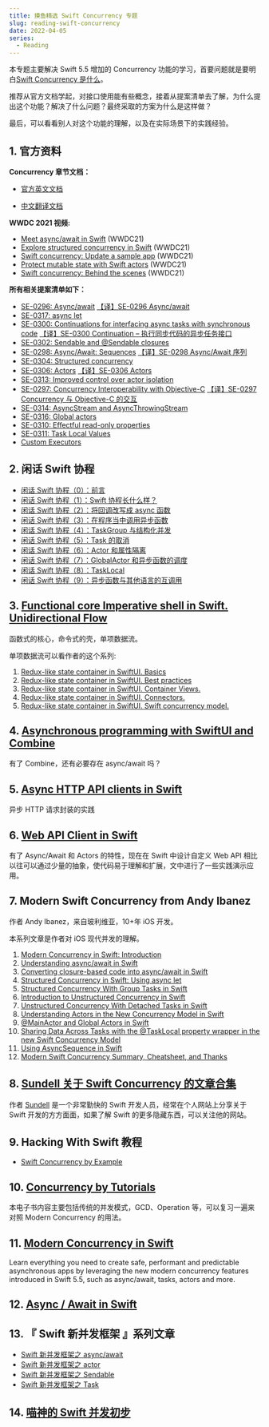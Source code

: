 ```yaml
---
title: 摸鱼精选 Swift Concurrency 专题
slug: reading-swift-concurrency
date: 2022-04-05
series:
  - Reading
---
```


本专题主要解决 Swift 5.5 增加的 Concurrency 功能的学习，首要问题就是要明白[Swift Concurrency 是什么](https://github.com/KwaiAppTeam/SwiftPamphletApp/issues/63)。

推荐从官方文档学起，对接口使用能有些概念，接着从提案清单去了解，为什么提出这个功能？解决了什么问题？最终采取的方案为什么是这样做？

最后，可以看看别人对这个功能的理解，以及在实际场景下的实践经验。

## 1. 官方资料

**Concurrency 章节文档：**

- [官方英文文档](https://docs.swift.org/swift-book/LanguageGuide/Concurrency.html)

- [中文翻译文档](https://swiftgg.gitbook.io/swift/swift-jiao-cheng/28_concurrency)

**WWDC 2021 视频:**

- [Meet async/await in Swift](https://developer.apple.com/videos/play/wwdc2021/10132/) (WWDC21)
- [Explore structured concurrency in Swift](https://developer.apple.com/videos/play/wwdc2021/10134/) (WWDC21)
- [Swift concurrency: Update a sample app](https://developer.apple.com/videos/play/wwdc2021/10194/) (WWDC21)
- [Protect mutable state with Swift actors](https://developer.apple.com/videos/play/wwdc2021/10133/) (WWDC21)
- [Swift concurrency: Behind the scenes](https://developer.apple.com/videos/play/wwdc2021/10254/) (WWDC21)

**所有相关提案清单如下：**

- [SE-0296: Async/await](https://github.com/apple/swift-evolution/blob/main/proposals/0296-async-await.md) [【译】SE-0296 Async/await](https://kemchenj.github.io/2021-03-06/)
- [SE-0317: async let](https://github.com/apple/swift-evolution/blob/main/proposals/0317-async-let.md)
- [SE-0300: Continuations for interfacing async tasks with synchronous code](https://github.com/apple/swift-evolution/blob/main/proposals/0300-continuation.md) [【译】SE-0300 Continuation – 执行同步代码的异步任务接口](https://kemchenj.github.io/2021-03-31/)
- [SE-0302: Sendable and @Sendable closures](https://github.com/apple/swift-evolution/blob/main/proposals/0302-concurrent-value-and-concurrent-closures.md)
- [SE-0298: Async/Await: Sequences](https://github.com/apple/swift-evolution/blob/main/proposals/0298-asyncsequence.md) [【译】SE-0298 Async/Await 序列](https://kemchenj.github.io/2021-03-10/)
- [SE-0304: Structured concurrency](https://github.com/apple/swift-evolution/blob/main/proposals/0304-structured-concurrency.md)
- [SE-0306: Actors](https://github.com/apple/swift-evolution/blob/main/proposals/0306-actors.md) [【译】SE-0306 Actors](https://kemchenj.github.io/2021-04-25/)
- [SE-0313: Improved control over actor isolation](https://github.com/apple/swift-evolution/blob/main/proposals/0313-actor-isolation-control.md)
- [SE-0297: Concurrency Interoperability with Objective-C](https://github.com/apple/swift-evolution/blob/main/proposals/0297-concurrency-objc.md) [【译】SE-0297 Concurrency 与 Objective-C 的交互](https://kemchenj.github.io/2021-03-07/)
- [SE-0314: AsyncStream and AsyncThrowingStream](https://github.com/apple/swift-evolution/blob/main/proposals/0314-async-stream.md)
- [SE-0316: Global actors](https://github.com/apple/swift-evolution/blob/main/proposals/0316-global-actors.md)
- [SE-0310: Effectful read-only properties](https://github.com/apple/swift-evolution/blob/main/proposals/0310-effectful-readonly-properties.md)
- [SE-0311: Task Local Values](https://github.com/apple/swift-evolution/blob/main/proposals/0311-task-locals.md)
- [Custom Executors](https://forums.swift.org/t/support-custom-executors-in-swift-concurrency/44425)

## 2. 闲话 Swift 协程

- [闲话 Swift 协程（0）：前言](https://www.bennyhuo.com/2021/10/11/swift-coroutines-README/)
- [闲话 Swift 协程（1）：Swift 协程长什么样？](https://www.bennyhuo.com/2021/10/11/swift-coroutines-01-intro/)
- [闲话 Swift 协程（2）：将回调改写成 async 函数](https://www.bennyhuo.com/2021/10/13/swift-coroutines-02-wrap-callback/)
- [闲话 Swift 协程（3）：在程序当中调用异步函数](https://www.bennyhuo.com/2022/01/21/swift-coroutines-03-call-async-func/)
- [闲话 Swift 协程（4）：TaskGroup 与结构化并发](https://www.bennyhuo.com/2022/01/22/swift-coroutines-04-structured-concurrency/)
- [闲话 Swift 协程（5）：Task 的取消](https://www.bennyhuo.com/2022/01/28/swift-coroutines-05-cancellation/)
- [闲话 Swift 协程（6）：Actor 和属性隔离](https://www.bennyhuo.com/2022/02/12/swift-coroutines-06-actor/)
- [闲话 Swift 协程（7）：GlobalActor 和异步函数的调度](https://www.bennyhuo.com/2022/02/12/swift-coroutines-07-globalactor/)
- [闲话 Swift 协程（8）：TaskLocal](https://www.bennyhuo.com/2022/02/12/swift-coroutines-08-tasklocal/)
- [闲话 Swift 协程（9）：异步函数与其他语言的互调用](https://www.bennyhuo.com/2022/02/16/swift-coroutines-09-interop/)

## 3. [Functional core Imperative shell in Swift. Unidirectional Flow](https://swiftwithmajid.com/2022/03/16/functional-core-imperative-shell-in-swift-unidirectional-flow)

函数式的核心，命令式的壳，单项数据流。

单项数据流可以看作者的这个系列:

1. [Redux-like state container in SwiftUI. Basics](https://swiftwithmajid.com/2019/09/18/redux-like-state-container-in-swiftui/)
2. [Redux-like state container in SwiftUI. Best practices](https://swiftwithmajid.com/2019/09/25/redux-like-state-container-in-swiftui-part2/)
3. [Redux-like state container in SwiftUI. Container Views.](https://swiftwithmajid.com/2019/10/02/redux-like-state-container-in-swiftui-part3/)
4. [Redux-like state container in SwiftUI. Connectors.](https://swiftwithmajid.com/2021/02/03/redux-like-state-container-in-swiftui-part4/)
5. [Redux-like state container in SwiftUI. Swift concurrency model.](https://swiftwithmajid.com/2022/02/17/redux-like-state-container-in-swiftui-part5/)

## 4. [Asynchronous programming with SwiftUI and Combine](https://peterfriese.dev/posts/combine-vs-async)

有了 Combine，还有必要存在 async/await 吗？

## 5. [Async HTTP API clients in Swift](https://theswiftdev.com/async-http-api-clients-in-swift/)

异步 HTTP 请求封装的实践

## 6. [Web API Client in Swift](https://kean.blog/post/new-api-client)

有了 Async/Await 和 Actors 的特性，现在在 Swift 中设计自定义 Web API 相比以往可以通过少量的抽象，使代码易于理解和扩展，文中进行了一些实践演示应用。

## 7. Modern Swift Concurrency from Andy Ibanez

作者 Andy Ibanez，来自玻利维亚，10+年 iOS 开发。

本系列文章是作者对 iOS 现代并发的理解。

1. [Modern Concurrency in Swift: Introduction](https://www.andyibanez.com/posts/modern-concurrency-in-swift-introduction/)
2. [Understanding async/await in Swift](https://www.andyibanez.com/posts/understanding-async-await-in-swift/)
3. [Converting closure-based code into async/await in Swift](https://www.andyibanez.com/posts/converting-closure-based-code-into-async-await-in-swift/)
4. [Structured Concurrency in Swift: Using async let](https://www.andyibanez.com/posts/structured-concurrency-in-swift-using-async-let/)
5. [Structured Concurrency With Group Tasks in Swift](https://www.andyibanez.com/posts/structured-concurrency-with-group-tasks-in-swift/)
6. [Introduction to Unstructured Concurrency in Swift](https://www.andyibanez.com/posts/introduction-to-unstructured-concurrency-in-swift/)
7. [Unstructured Concurrency With Detached Tasks in Swift](https://www.andyibanez.com/posts/unstructured-concurrency-with-detached-tasks-in-swift/)
8. [Understanding Actors in the New Concurrency Model in Swift](https://www.andyibanez.com/posts/understanding-actors-in-the-new-concurrency-model-in-swift/)
9. [@MainActor and Global Actors in Swift](https://www.andyibanez.com/posts/mainactor-and-global-actors-in-swift/)
10. [Sharing Data Across Tasks with the @TaskLocal property wrapper in the new Swift Concurrency Model](https://www.andyibanez.com/posts/modern-swift-concurrency-summary-cheatsheet-thanks/posts/sharing-data-across-tasks-tasklocal-new-swift-concurrency-model)
11. [Using AsyncSequence in Swift](https://www.andyibanez.com/posts/using-asyncsequence-in-swift/)
12. [Modern Swift Concurrency Summary, Cheatsheet, and Thanks](https://www.andyibanez.com/posts/modern-swift-concurrency-summary-cheatsheet-thanks/)

## 8. [Sundell 关于 Swift Concurrency 的文章合集](https://www.swiftbysundell.com/discover/concurrency/)

作者 [Sundell](https://www.swiftbysundell.com/) 是一个非常勤快的 Swift 开发人员，经常在个人网站上分享关于 Swift 开发的方方面面，如果了解 Swift 的更多隐藏东西，可以关注他的网站。

## 9. Hacking With Swift 教程

- [Swift Concurrency by Example](https://www.hackingwithswift.com/quick-start/concurrency/)

## 10. [Concurrency by Tutorials](https://www.raywenderlich.com/books/concurrency-by-tutorials)

本电子书内容主要包括传统的并发模式，GCD、Operation 等，可以复习一遍来对照 Modern Concurrency 的用法。

## 11. [Modern Concurrency in Swift](https://www.raywenderlich.com/28971664-announcing-modern-concurrency-in-swift-first-edition)

Learn everything you need to create safe, performant and predictable asynchronous apps by leveraging the new modern concurrency features introduced in Swift 5.5, such as async/await, tasks, actors and more.

## 12. [Async / Await in Swift](https://jayeshkawli.ghost.io/async-await-in-swift/)

## 13. 『 Swift 新并发框架 』系列文章

- [Swift 新并发框架之 async/await](https://juejin.cn/post/7076733264798416926)
- [Swift 新并发框架之 actor](https://juejin.cn/post/7076738494869012494)
- [Swift 新并发框架之 Sendable](https://juejin.cn/post/7076741945820872717/)
- [Swift 新并发框架之 Task](https://juejin.cn/post/7084640887250092062/)

## 14. [喵神的 Swift 并发初步](https://onevcat.com/2021/07/swift-concurrency/)
